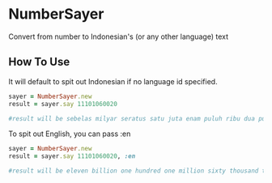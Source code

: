# NumberSayer
Convert from number to Indonesian's (or any other language) text

## How To Use ##

It will default to spit out Indonesian if no language id specified.

``` ruby
sayer = NumberSayer.new
result = sayer.say 11101060020

#result will be sebelas milyar seratus satu juta enam puluh ribu dua puluh
```
To spit out English, you can pass :en

``` ruby
sayer = NumberSayer.new
result = sayer.say 11101060020, :en

#result will be eleven billion one hundred one million sixty thousand twenty
```

